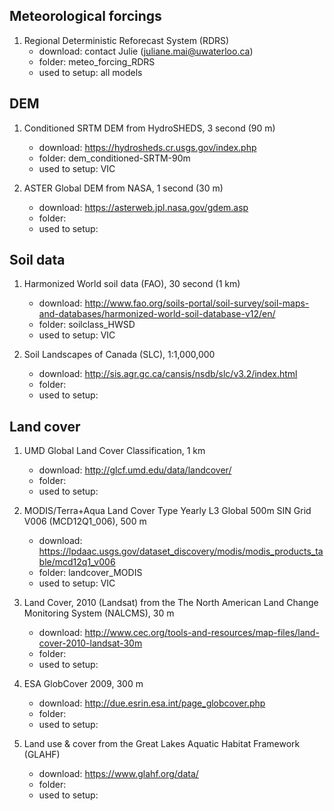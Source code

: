 ## Meteorological forcings

1. Regional Deterministic Reforecast System (RDRS)
   - download:      contact Julie (juliane.mai@uwaterloo.ca)
   - folder:        meteo_forcing_RDRS
   - used to setup: all models

## DEM
1. Conditioned SRTM DEM from HydroSHEDS, 3 second (90 m)
   - download:      https://hydrosheds.cr.usgs.gov/index.php
   - folder:        dem_conditioned-SRTM-90m
   - used to setup: VIC

2. ASTER Global DEM from NASA, 1 second (30 m)
   - download:      https://asterweb.jpl.nasa.gov/gdem.asp
   - folder:        
   - used to setup:
     
## Soil data
1. Harmonized World soil data (FAO), 30 second (1 km)
   - download:      http://www.fao.org/soils-portal/soil-survey/soil-maps-and-databases/harmonized-world-soil-database-v12/en/
   - folder:        soilclass_HWSD
   - used to setup: VIC

2. Soil Landscapes of Canada (SLC), 1:1,000,000
   - download:      http://sis.agr.gc.ca/cansis/nsdb/slc/v3.2/index.html
   - folder:        
   - used to setup:
   
## Land cover
1. UMD Global Land Cover Classification, 1 km
   - download:      http://glcf.umd.edu/data/landcover/
   - folder:        
   - used to setup:
   
2. MODIS/Terra+Aqua Land Cover Type Yearly L3 Global 500m SIN Grid V006 (MCD12Q1_006), 500 m
   - download:      https://lpdaac.usgs.gov/dataset_discovery/modis/modis_products_table/mcd12q1_v006
   - folder:        landcover_MODIS
   - used to setup: VIC
   
3. Land Cover, 2010 (Landsat) from the The North American Land Change Monitoring System (NALCMS), 30 m
   - download:      http://www.cec.org/tools-and-resources/map-files/land-cover-2010-landsat-30m
   - folder:        
   - used to setup:
   
4. ESA GlobCover 2009, 300 m
   - download:      http://due.esrin.esa.int/page_globcover.php
   - folder:        
   - used to setup:
   
5. Land use & cover from the Great Lakes Aquatic Habitat Framework (GLAHF)
   - download:      https://www.glahf.org/data/
   - folder:        
   - used to setup:






